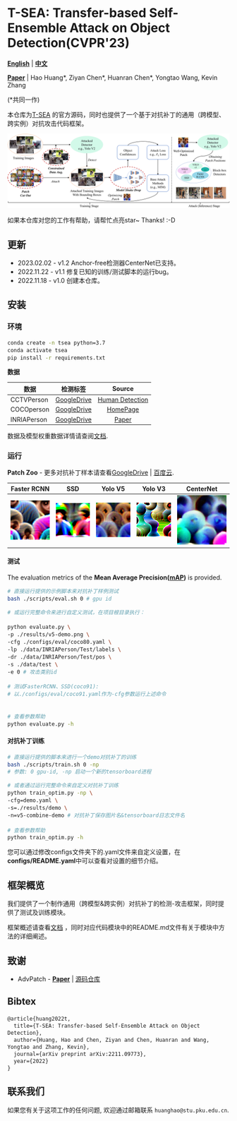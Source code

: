 # T-SEA: Transfer-based Self-Ensemble Attack on Object Detection(CVPR'23)

[**English**](https://github.com/VDIGPKU/T-SEA/blob/main/README.md)
| [**中文**](https://github.com/VDIGPKU/T-SEA/blob/main/README-cn.md)

[**Paper**](https://arxiv.org/abs/2211.09773)
| Hao Huang*, Ziyan Chen*, Huanran Chen*, Yongtao Wang, Kevin Zhang

(*共同一作)

本仓库为[T-SEA](https://arxiv.org/abs/2211.09773)
的官方源码，同时也提供了一个基于对抗补丁的通用（跨模型、跨实例）对抗攻击代码框架。

![](readme/pipeline.png)

如果本仓库对您的工作有帮助，请帮忙点亮star~ Thanks! :-D

## 更新
* 2023.02.02 - v1.2 Anchor-free检测器CenterNet已支持。
* 2022.11.22 - v1.1 修复已知的训练/测试脚本的运行bug。
* 2022.11.18 - v1.0 创建本仓库。


## 安装
### 环境
```bash
conda create -n tsea python=3.7
conda activate tsea
pip install -r requirements.txt
```

 **数据**

| 数据        |                                             检测标签                                             |                                              Source                                              |                                            
|-------------|:--------------------------------------------------------------------------------------------------------:|:------------------------------------------------------------------------------------------------:|
| CCTVPerson  |  [GoogleDrive](https://drive.google.com/drive/folders/1R5DDNR0XPvSW-WyuCihDlPHf6C2XXb-o?usp=share_link)  |   [Human Detection](https://www.kaggle.com/datasets/constantinwerner/human-detection-dataset)    |
| COCOperson  |  [GoogleDrive](https://drive.google.com/drive/folders/1zKO6yXllhReiDS04WKkb6JIkxvAW2s_9?usp=share_link)  |                            [HomePage](https://cocodataset.org/#home)                             |
| INRIAPerson |  [GoogleDrive](https://drive.google.com/drive/folders/1zKO6yXllhReiDS04WKkb6JIkxvAW2s_9?usp=share_link)  |               [Paper](https://hal.inria.fr/docs/00/54/85/12/PDF/hog_cvpr2005.pdf)                |

数据及模型权重数据详情请查阅[文档](https://github.com/VDIGPKU/T-SEA/blob/main/readme/data.md).


### 运行

**Patch Zoo** - 更多对抗补丁样本请查看[GoogleDrive](https://drive.google.com/drive/folders/1bGDf5fHVxajexKZUk22OMc5wag_adH-e?usp=share_link) | [百度云](https://pan.baidu.com/s/1U3L0cOOeUr0RfFf4rSfYmQ?pwd=f946).

| Faster RCNN               | SSD                               | Yolo V5                   | Yolo V3  |CenterNet |
|---------------------------|----------------------------------|--------------------------|:------------:| ----|
| ![](results/faster_rcnn-combine-demo.png) | ![](results/ssd-combine-demo.png) | ![](results/v5-demo.png) | ![](results/v3-combine.png) |![](results/centernet-combine.png) |

#### 测试

The evaluation metrics of the **Mean Average Precision([mAP](https://github.com/Cartucho/mAP))** is provided.

```bash
# 直接运行提供的示例脚本来对抗补丁样例测试
bash ./scripts/eval.sh 0 # gpu id
```

```bash
# 或运行完整命令来进行自定义测试，在项目根目录执行：

python evaluate.py \
-p ./results/v5-demo.png \
-cfg ./configs/eval/coco80.yaml \
-lp ./data/INRIAPerson/Test/labels \
-dr ./data/INRIAPerson/Test/pos \
-s ./data/test \
-e 0 # 攻击类别id

# 测试FasterRCNN、SSD(coco91): 
# 以./configs/eval/coco91.yaml作为-cfg参数运行上述命令


# 查看参数帮助
python evaluate.py -h
```

#### 对抗补丁训练
```bash
# 直接运行提供的脚本来进行一个demo对抗补丁的训练
bash ./scripts/train.sh 0 -np
# 参数: 0 gpu-id, -np 启动一个新的tensorboard进程
```

```bash
# 或者通过运行完整命令来自定义对抗补丁训练
python train_optim.py -np \
-cfg=demo.yaml \
-s=./results/demo \
-n=v5-combine-demo # 对抗补丁保存图片名&tensorboard日志文件名

# 查看参数帮助
python train_optim.py -h
```
您可以通过修改configs文件夹下的.yaml文件来自定义设置，在**configs/README.yaml**中可以查看对设置的细节介绍。


## 框架概览
我们提供了一个制作通用（跨模型&跨实例）对抗补丁的检测-攻击框架，同时提供了测试及训练模块。

框架概述请查看[文档](https://github.com/VDIGPKU/T-SEA/blob/main/readme/overview.md)
，同时对应代码模块中的README.md文件有关于模块中方法的详细阐述。

## 致谢

* AdvPatch - [**Paper**](http://openaccess.thecvf.com/content_CVPRW_2019/papers/CV-COPS/Thys_Fooling_Automated_Surveillance_Cameras_Adversarial_Patches_to_Attack_Person_Detection_CVPRW_2019_paper.pdf) 
| [源码仓库](https://gitlab.com/EAVISE/adversarial-yolo)

## Bibtex
```
@article{huang2022t,
  title={T-SEA: Transfer-based Self-Ensemble Attack on Object Detection},
  author={Huang, Hao and Chen, Ziyan and Chen, Huanran and Wang, Yongtao and Zhang, Kevin},
  journal={arXiv preprint arXiv:2211.09773},
  year={2022}
}
```

## 联系我们
如果您有关于这项工作的任何问题, 欢迎通过邮箱联系 `huanghao@stu.pku.edu.cn`.